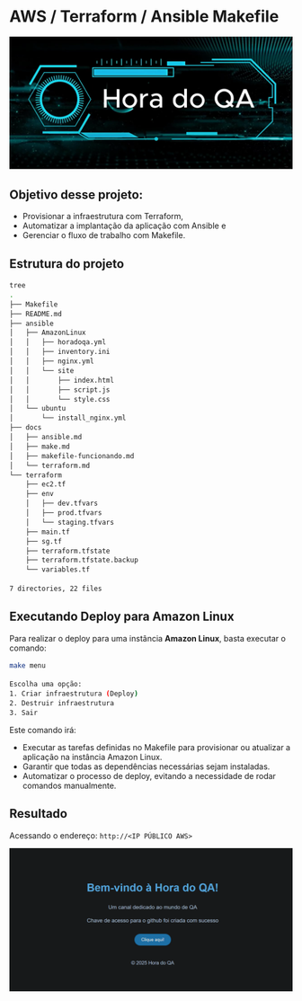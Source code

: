 # AWS / Terraform / Ansible Makefile

<div align="center">
    <img src="./images/hqa.png" alt="Hora do QA">
</div>

## Objetivo desse projeto:

- Provisionar a infraestrutura com Terraform,
- Automatizar a implantação da aplicação com Ansible e 
- Gerenciar o fluxo de trabalho com Makefile.

## Estrutura do projeto

```bash
tree
.
├── Makefile
├── README.md
├── ansible
│   ├── AmazonLinux
│   │   ├── horadoqa.yml
│   │   ├── inventory.ini
│   │   ├── nginx.yml
│   │   └── site
│   │       ├── index.html
│   │       ├── script.js
│   │       └── style.css
│   └── ubuntu
│       └── install_nginx.yml
├── docs
│   ├── ansible.md
│   ├── make.md
│   ├── makefile-funcionando.md
│   └── terraform.md
└── terraform
    ├── ec2.tf
    ├── env
    │   ├── dev.tfvars
    │   ├── prod.tfvars
    │   └── staging.tfvars
    ├── main.tf
    ├── sg.tf
    ├── terraform.tfstate
    ├── terraform.tfstate.backup
    └── variables.tf

7 directories, 22 files
```

## Executando Deploy para Amazon Linux

Para realizar o deploy para uma instância **Amazon Linux**, basta executar o comando:

```bash
make menu

Escolha uma opção:
1. Criar infraestrutura (Deploy)
2. Destruir infraestrutura
3. Sair
```

Este comando irá:

- Executar as tarefas definidas no Makefile para provisionar ou atualizar a aplicação na instância Amazon Linux.
- Garantir que todas as dependências necessárias sejam instaladas.
- Automatizar o processo de deploy, evitando a necessidade de rodar comandos manualmente.

## Resultado

Acessando o endereço: `http://<IP PÚBLICO AWS>`

<div align="center">
    <img src="./images/horadoqa.png" alt="Hora do QA">
</div>